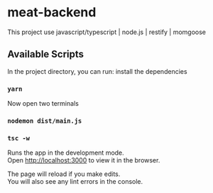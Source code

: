 # meat-backend

This project use javascript/typescript | node.js | restify | momgoose

## Available Scripts

In the project directory, you can run: 
install the dependencies
### `yarn` 
Now open two terminals
### `nodemon dist/main.js`
### `tsc -w`

Runs the app in the development mode.<br />
Open [http://localhost:3000](http://localhost:3000) to view it in the browser.

The page will reload if you make edits.<br />
You will also see any lint errors in the console.
